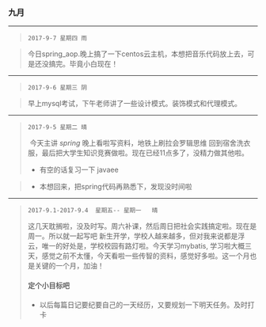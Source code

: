 ### 九月
---
> `2017-9-7 星期四 雨`

> 今日spring_aop.晚上搞了一下centos云主机，本想把音乐代码放上去，可是还没搞完。毕竟小白现在！
---
> `2017-9-6 星期三 阴`

> 早上mysql考试，下午老师讲了一些设计模式。装饰模式和代理模式。
---
> `2017-9-5 星期二 晴`
> 
>  今天主讲 _spring_ 晚上看啦写资料，地铁上刷拉会罗辑思维 回到宿舍洗衣服，最后把大学生知识竞赛做啦。现在已经11点多了，没精力做其他啦。
>  * 有空的话复习一下 javaee

>  - 本想回来，把spring代码再熟悉下，发现没时间啦
---

> `2017-9.1-2017-9.4  星期五-- 星期一   晴`
> 
> 这几天耽搁啦，没及时写。周六补课，然后周日把社会实践搞定啦。现在是周一。所以就一起写吧
> 新生开学，学校人越来越多，但对我来说都是浮云，唯一的好处是，学校校园有路灯啦。今天学习mybatis,
> 学习啦大概三天，感觉之前不太懂，今天看啦一些传智的资料，感觉好多啦。这一个月也是关键的一个月，加油！
> #### 定个小目标吧
> - 以后每篇日记要纪要自己的一天经历，又要规划一下明天任务。及时打卡
> 

